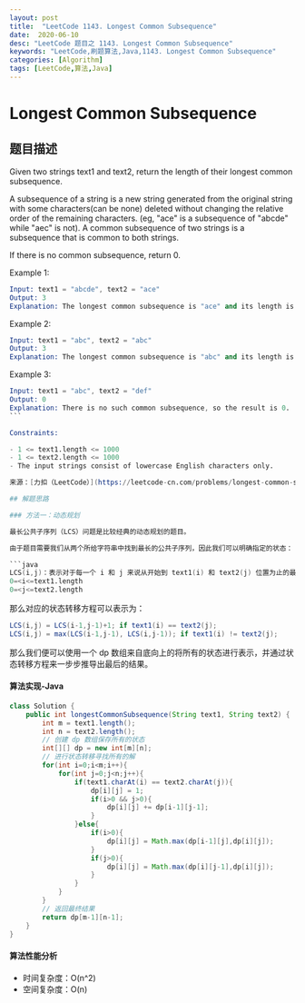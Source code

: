 ```yaml
---
layout: post
title:  "LeetCode 1143. Longest Common Subsequence"
date:  2020-06-10
desc: "LeetCode 题目之 1143. Longest Common Subsequence"
keywords: "LeetCode,刷题算法,Java,1143. Longest Common Subsequence"
categories: [Algorithm]
tags: [LeetCode,算法,Java]
---
```

# Longest Common Subsequence

## 题目描述

Given two strings text1 and text2, return the length of their longest common subsequence.

A subsequence of a string is a new string generated from the original string with some characters(can be none) deleted without changing the relative order of the remaining characters. (eg, "ace" is a subsequence of "abcde" while "aec" is not). A common subsequence of two strings is a subsequence that is common to both strings.

If there is no common subsequence, return 0.

Example 1:

```s
Input: text1 = "abcde", text2 = "ace" 
Output: 3  
Explanation: The longest common subsequence is "ace" and its length is 3.
```

Example 2:

```s
Input: text1 = "abc", text2 = "abc"
Output: 3
Explanation: The longest common subsequence is "abc" and its length is 3.
```

Example 3:

```s
Input: text1 = "abc", text2 = "def"
Output: 0
Explanation: There is no such common subsequence, so the result is 0.
``` 

Constraints:

- 1 <= text1.length <= 1000
- 1 <= text2.length <= 1000
- The input strings consist of lowercase English characters only.

来源：[力扣（LeetCode）](https://leetcode-cn.com/problems/longest-common-subsequence)

## 解题思路

### 方法一：动态规划

最长公共子序列（LCS）问题是比较经典的动态规划的题目。

由于题目需要我们从两个所给字符串中找到最长的公共子序列，因此我们可以明确指定的状态：

```java
LCS(i,j)：表示对于每一个 i 和 j 来说从开始到 text1(i) 和 text2(j) 位置为止的最长公共子序列的长度。
0=<i<=text1.length
0=<j<=text2.length
```

那么对应的状态转移方程可以表示为：

```java
LCS(i,j) = LCS(i-1,j-1)+1; if text1(i) == text2(j);
LCS(i,j) = max(LCS(i-1,j-1), LCS(i,j-1)); if text1(i) != text2(j);
```

那么我们便可以使用一个 dp 数组来自底向上的将所有的状态进行表示，并通过状态转移方程来一步步推导出最后的结果。

#### 算法实现-Java

```java
class Solution {
    public int longestCommonSubsequence(String text1, String text2) {
        int m = text1.length();
        int n = text2.length();
        // 创建 dp 数组保存所有的状态
        int[][] dp = new int[m][n];
        // 进行状态转移寻找所有的解
        for(int i=0;i<m;i++){
            for(int j=0;j<n;j++){
                if(text1.charAt(i) == text2.charAt(j)){
                    dp[i][j] = 1;
                    if(i>0 && j>0){
                        dp[i][j] += dp[i-1][j-1];
                    }
                }else{
                    if(i>0){
                        dp[i][j] = Math.max(dp[i-1][j],dp[i][j]);
                    }
                    if(j>0){
                        dp[i][j] = Math.max(dp[i][j-1],dp[i][j]);
                    }
                }
            }
        }
        // 返回最终结果
        return dp[m-1][n-1];
    }
}
```

#### 算法性能分析

- 时间复杂度：O(n^2)
- 空间复杂度：O(n)
